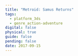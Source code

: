 ```yaml
---
title: "Metroid: Samus Returns"
tags:
  - platform_3ds
  - genre_action-adventure
digital: false
physical: true
guide: false
pending: false
date: 2017-09-15
---
```

